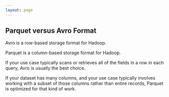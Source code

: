 ```yaml
---
layout: page
---
```

## Parquet versus Avro Format

Avro is a row-based storage format for Hadoop.

Parquet is a column-based storage format for Hadoop.

If your use case typically scans or retrieves all of the fields in a row in each query, Avro is usually the best choice.

If your dataset has many columns, and your use case typically involves working with a subset of those columns rather than entire records, Parquet is optimized for that kind of work.
